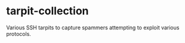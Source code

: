 # tarpit-collection
Various SSH tarpits to capture spammers attempting to exploit various protocols.
